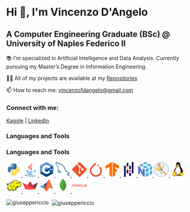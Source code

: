 <p align="center">
  <h1>Hi 👋, I'm Vincenzo D'Angelo</h1>
  <h2>A Computer Engineering Graduate (BSc) @ University of Naples Federico II</h2>
</p>

📚 I'm specialized in Artificial Intelligence and Data Analysis. Currently pursuing my Master’s Degree in Information Engineering.

👨‍💻 All of my projects are available at my [Repositories](https://github.com/vincenzodan?tab=repositories)  

📫 How to reach me: vincenzo1dangelo@gmail.com  

### Connect with me:  
[Kaggle](https://www.kaggle.com/vincenzodangelo) | [LinkedIn](https://www.linkedin.com/in/vincenzodangelo)

### Languages and Tools

### Languages and Tools

<a href="https://www.python.org/" target="_blank">
  <img src="https://raw.githubusercontent.com/devicons/devicon/master/icons/python/python-original.svg" width="40" height="40"/>
</a>
<a href="https://www.java.com/" target="_blank">
  <img src="https://raw.githubusercontent.com/devicons/devicon/master/icons/java/java-original.svg" width="40" height="40"/>
</a>
<a href="https://isocpp.org/" target="_blank">
  <img src="https://raw.githubusercontent.com/devicons/devicon/master/icons/cplusplus/cplusplus-original.svg" width="40" height="40"/>
</a>
<a href="https://www.mysql.com/" target="_blank">
  <img src="https://raw.githubusercontent.com/devicons/devicon/master/icons/mysql/mysql-original.svg" width="40" height="40"/>
</a>
<a href="https://git-scm.com/" target="_blank">
  <img src="https://raw.githubusercontent.com/devicons/devicon/master/icons/git/git-original.svg" width="40" height="40"/>
</a>
<a href="https://pytorch.org/" target="_blank">
  <img src="https://raw.githubusercontent.com/devicons/devicon/master/icons/pytorch/pytorch-original.svg" width="40" height="40"/>
</a>
<a href="https://www.tensorflow.org/" target="_blank">
  <img src="https://raw.githubusercontent.com/devicons/devicon/master/icons/tensorflow/tensorflow-original.svg" width="40" height="40"/>
</a>
<a href="https://pandas.pydata.org/" target="_blank">
  <img src="https://raw.githubusercontent.com/devicons/devicon/master/icons/pandas/pandas-original.svg" width="40" height="40"/>
</a>
<a href="https://numpy.org/" target="_blank">
  <img src="https://raw.githubusercontent.com/devicons/devicon/master/icons/numpy/numpy-original.svg" width="40" height="40"/>
</a>
<a href="https://matplotlib.org/" target="_blank">
  <img src="https://raw.githubusercontent.com/devicons/devicon/master/icons/matplotlib/matplotlib-original.svg" width="40" height="40"/>
</a>
<a href="https://www.linux.org/" target="_blank">
  <img src="https://raw.githubusercontent.com/devicons/devicon/master/icons/linux/linux-original.svg" width="40" height="40"/>
</a>
<a href="https://hadoop.apache.org/" target="_blank">
  <img src="https://raw.githubusercontent.com/devicons/devicon/master/icons/hadoop/hadoop-original.svg" width="40" height="40"/>
</a>
<a href="https://streamlit.io/" target="_blank">
  <img src="https://raw.githubusercontent.com/devicons/devicon/master/icons/streamlit/streamlit-original.svg" width="40" height="40"/>
</a>
<a href="https://it.mathworks.com/products/matlab.html" target="_blank">
  <img src="https://raw.githubusercontent.com/devicons/devicon/master/icons/matlab/matlab-original.svg" width="40" height="40"/>
</a>
<a href="https://www.mongodb.com/" target="_blank">
  <img src="https://raw.githubusercontent.com/devicons/devicon/master/icons/mongodb/mongodb-original.svg" width="40" height="40"/>
</a>
<a href="https://www.oracle.com/" target="_blank">
  <img src="https://raw.githubusercontent.com/devicons/devicon/master/icons/oracle/oracle-original.svg" width="40" height="40"/>
</a>




<p>
  <img align="left" src="https://github-readme-stats.vercel.app/api/top-langs?username=giuseppericcio&show_icons=true&locale=en&layout=compact" alt="giuseppericcio"/>
</p>
<p>&nbsp;
  <img align="center" src="https://github-readme-stats.vercel.app/api?username=giuseppericcio&show_icons=true&locale=en" alt="giuseppericcio"/>
</p>

